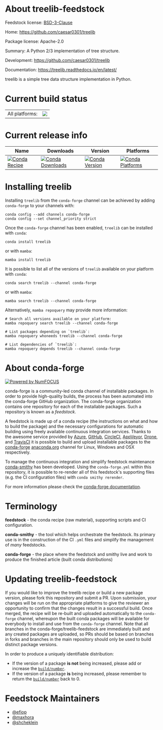About treelib-feedstock
=======================

Feedstock license: [BSD-3-Clause](https://github.com/conda-forge/treelib-feedstock/blob/main/LICENSE.txt)

Home: https://github.com/caesar0301/treelib

Package license: Apache-2.0

Summary: A Python 2/3 implementation of tree structure.

Development: https://github.com/caesar0301/treelib

Documentation: https://treelib.readthedocs.io/en/latest/

treelib is a simple tree data structure implementation in Python.


Current build status
====================


<table><tr><td>All platforms:</td>
    <td>
      <a href="https://dev.azure.com/conda-forge/feedstock-builds/_build/latest?definitionId=7271&branchName=main">
        <img src="https://dev.azure.com/conda-forge/feedstock-builds/_apis/build/status/treelib-feedstock?branchName=main">
      </a>
    </td>
  </tr>
</table>

Current release info
====================

| Name | Downloads | Version | Platforms |
| --- | --- | --- | --- |
| [![Conda Recipe](https://img.shields.io/badge/recipe-treelib-green.svg)](https://anaconda.org/conda-forge/treelib) | [![Conda Downloads](https://img.shields.io/conda/dn/conda-forge/treelib.svg)](https://anaconda.org/conda-forge/treelib) | [![Conda Version](https://img.shields.io/conda/vn/conda-forge/treelib.svg)](https://anaconda.org/conda-forge/treelib) | [![Conda Platforms](https://img.shields.io/conda/pn/conda-forge/treelib.svg)](https://anaconda.org/conda-forge/treelib) |

Installing treelib
==================

Installing `treelib` from the `conda-forge` channel can be achieved by adding `conda-forge` to your channels with:

```
conda config --add channels conda-forge
conda config --set channel_priority strict
```

Once the `conda-forge` channel has been enabled, `treelib` can be installed with `conda`:

```
conda install treelib
```

or with `mamba`:

```
mamba install treelib
```

It is possible to list all of the versions of `treelib` available on your platform with `conda`:

```
conda search treelib --channel conda-forge
```

or with `mamba`:

```
mamba search treelib --channel conda-forge
```

Alternatively, `mamba repoquery` may provide more information:

```
# Search all versions available on your platform:
mamba repoquery search treelib --channel conda-forge

# List packages depending on `treelib`:
mamba repoquery whoneeds treelib --channel conda-forge

# List dependencies of `treelib`:
mamba repoquery depends treelib --channel conda-forge
```


About conda-forge
=================

[![Powered by
NumFOCUS](https://img.shields.io/badge/powered%20by-NumFOCUS-orange.svg?style=flat&colorA=E1523D&colorB=007D8A)](https://numfocus.org)

conda-forge is a community-led conda channel of installable packages.
In order to provide high-quality builds, the process has been automated into the
conda-forge GitHub organization. The conda-forge organization contains one repository
for each of the installable packages. Such a repository is known as a *feedstock*.

A feedstock is made up of a conda recipe (the instructions on what and how to build
the package) and the necessary configurations for automatic building using freely
available continuous integration services. Thanks to the awesome service provided by
[Azure](https://azure.microsoft.com/en-us/services/devops/), [GitHub](https://github.com/),
[CircleCI](https://circleci.com/), [AppVeyor](https://www.appveyor.com/),
[Drone](https://cloud.drone.io/welcome), and [TravisCI](https://travis-ci.com/)
it is possible to build and upload installable packages to the
[conda-forge](https://anaconda.org/conda-forge) [anaconda.org](https://anaconda.org/)
channel for Linux, Windows and OSX respectively.

To manage the continuous integration and simplify feedstock maintenance
[conda-smithy](https://github.com/conda-forge/conda-smithy) has been developed.
Using the ``conda-forge.yml`` within this repository, it is possible to re-render all of
this feedstock's supporting files (e.g. the CI configuration files) with ``conda smithy rerender``.

For more information please check the [conda-forge documentation](https://conda-forge.org/docs/).

Terminology
===========

**feedstock** - the conda recipe (raw material), supporting scripts and CI configuration.

**conda-smithy** - the tool which helps orchestrate the feedstock.
                   Its primary use is in the construction of the CI ``.yml`` files
                   and simplify the management of *many* feedstocks.

**conda-forge** - the place where the feedstock and smithy live and work to
                  produce the finished article (built conda distributions)


Updating treelib-feedstock
==========================

If you would like to improve the treelib recipe or build a new
package version, please fork this repository and submit a PR. Upon submission,
your changes will be run on the appropriate platforms to give the reviewer an
opportunity to confirm that the changes result in a successful build. Once
merged, the recipe will be re-built and uploaded automatically to the
`conda-forge` channel, whereupon the built conda packages will be available for
everybody to install and use from the `conda-forge` channel.
Note that all branches in the conda-forge/treelib-feedstock are
immediately built and any created packages are uploaded, so PRs should be based
on branches in forks and branches in the main repository should only be used to
build distinct package versions.

In order to produce a uniquely identifiable distribution:
 * If the version of a package **is not** being increased, please add or increase
   the [``build/number``](https://docs.conda.io/projects/conda-build/en/latest/resources/define-metadata.html#build-number-and-string).
 * If the version of a package **is** being increased, please remember to return
   the [``build/number``](https://docs.conda.io/projects/conda-build/en/latest/resources/define-metadata.html#build-number-and-string)
   back to 0.

Feedstock Maintainers
=====================

* [@efiop](https://github.com/efiop/)
* [@maxhora](https://github.com/maxhora/)
* [@shcheklein](https://github.com/shcheklein/)

